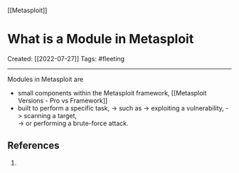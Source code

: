 [[Metasploit]]

# What is a Module in Metasploit
Created:  [[2022-07-27]]
Tags: #fleeting 

---
Modules in Metasploit are 
- small components within the Metasploit framework, [[Metasploit Versions - Pro vs Framework]]
- built to perform a specific task, 
    -> such as 
    -> exploiting a vulnerability,
    -> scanning a target,  
    -> or performing a brute-force attack.












## References
1. 